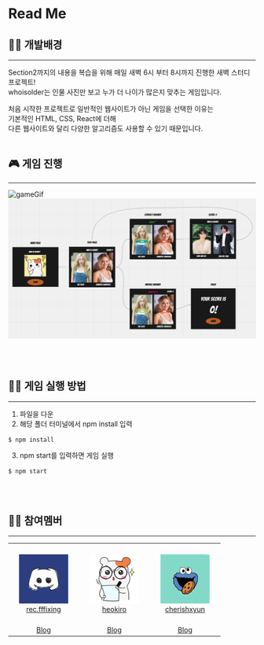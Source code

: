 # Read Me

## 🙋‍♀️ 개발배경

---

Section2까지의 내용을 복습을 위해 매일 새벽 6시 부터 8시까지 진행한 새벽 스터디 프로젝트!  
whoisolder는 인물 사진만 보고 누가 더 나이가 많은지 맞추는 게임입니다.

처음 시작한 프로젝트로 일반적인 웹사이트가 아닌 게임을 선택한 이유는  
기본적인 HTML, CSS, React에 더해  
다른 웹사이트와 달리 다양한 알고리즘도 사용할 수 있기 때문입니다.
<br>
<br>

## 🎮 게임 진행

---

![gameGif](public/readme/WhoIsOlder_GamePlaying2.gif)
![gameflow](./public/readme/whoisolder_flow_chart.png)

<br>
<br>

## 🧑‍💻 게임 실행 방법

---

1. 파일을 다운
2. 해당 폴더 터미널에서 npm install 입력

```shell
$ npm install
```

3. npm start를 입력하면 게임 실행

```shell
$ npm start
```

<br>
<br>

## 🤼‍♀️ 참여멤버

---

<table>
    <tr>
        <td align="center" width="130px" height="160px">
            <img height="100px" width="100px" src="public/readme/profile.png" />
            <br>
            <a href='https://github.com/imdex1009'>rec.fffixing</a>
        </td>
       <td align="center" width="130px" height="160px">
            <img height="100px" width="100px" src="public/readme/heokiro.png" />
            <br>
            <a href='https://github.com/heokiro'>heokiro</a>
        </td>
        <td align="center" width="130px" height="160px">
            <img height="100px" width="100px" src="public/readme/CookieMonster.jpeg" />
            <br>
            <a href='https://github.com/cherishxyun'>cherishxyun</a>
        </td>
    </tr>
    <tr>
      <td align="center">
        <span></span>
        <a href='https://coding-bot.tistory.com/'>Blog</a>
       </td>
      <td align="center">
        <a href='https://heokiro.tistory.com/'>Blog</a>
      </td>
      <td align="center">
        <a href='https://high-developer.tistory.com/'>Blog</a>
        </td>
    </tr>
</table>
